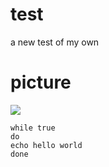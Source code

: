 # test
a new test of my own
# picture
![](https://timgsa.baidu.com/timg?image&quality=80&size=b9999_10000&sec=1563018024567&di=45590caff2233c120f4c29937b4eb732&imgtype=0&src=http%3A%2F%2Ff.hiphotos.baidu.com%2Fimage%2Fpic%2Fitem%2F4bed2e738bd4b31c5a30865b89d6277f9f2ff8c6.jpg)
```
while true
do
echo hello world 
done
```
